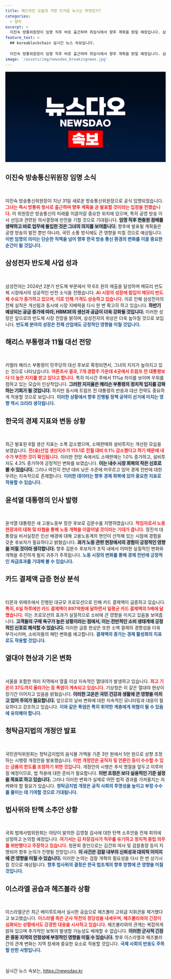 ```yaml
---
title: 헤드라인 오늘의 가장 뜨거운 뉴스는 무엇인가?
categories:
  - 정치
excerpt: >
  이진숙 방통위원장이 임명 직후 바로 출근하며 취임식에서 향후 계획을 밝힐 예정입니다. 삼성전자는 2분기 반도체 사업에서 6.5조원을 기록하며 TSMC 매출을 초과했습니다.
feature_text: >
  ## koreablockchain 실시간 뉴스 속보입니다.

  이진숙 방통위원장이 임명 직후 바로 출근하며 취임식에서 향후 계획을 밝힐 예정입니다. 삼성전자는 2분기 반도체 사업에서 6.5조원을 기록하며 TSMC 매출을 초과했습니다.
image: '/assets/img/newsdao_breakingnews.jpg'
---
```


<p><img src="/assets/img/newsdao_breakingnews.jpg" alt="koreablockchain 속보" /></p>

<h2 data-ke-size="size26">이진숙 방송통신위원장 임명 소식</h2>

<p data-ke-size="size16">&nbsp;</p>

<p>이진숙 방송통신위원장이 지난 31일 새로운 방송통신위원장으로 공식 임명되었습니다. <b><span style="color: #ee2323;">그녀는 즉시 방통위 청사로 출근하며 향후 계획을 곧 발표할 것이라는 입장을 전했습니다.</span></b> 이 위원장은 방송통신의 미래를 이끌어갈 중요한 위치에 있으며, 특히 공영 방송 이사 선임과 관련된 의사결정에 만전을 기할 것으로 기대됩니다. <b><span style="background-color: #21538527;">임명 직후 현충원 참배를 생략하고 바로 업무에 돌입한 것은 그녀의 의지를 보여줍니다.</span></b> 향후에 발표될 계획들은 공영 방송의 발전 뿐만 아니라, 국민 소통 방식에도 큰 영향을 미칠 것으로 예상됩니다. <b><span style="color: #1a5490;">이번 임명의 의미는 단순한 직책을 넘어 향후 한국 방송 통신 환경의 변화를 이끌 중요한 순간이 될 것입니다.</span></b></p>

<h2 data-ke-size="size26">삼성전자 반도체 사업 성과</h2>

<p data-ke-size="size16">&nbsp;</p>

<p>삼성전자는 2024년 2분기 반도체 부문에서 약 6조 원의 매출을 달성하며 메모리 반도체 시장에서의 성공적인 반전 소식을 전했습니다. <b><span style="color: #ee2323;">AI 시장의 성장에 힘입어 메모리 반도체 수요가 증가하고 있으며, 이로 인해 가격도 상승하고 있습니다.</span></b> 이로 인해 삼성전자의 전체 실적은 개선됨과 동시에 시장 지배력을 다시 한 번 확고히 하고 있습니다. <b><span style="background-color: #21538527;">하반기 예상되는 공급 증가에 따라, HBM3E의 생산과 공급이 더욱 강화될 것입니다.</span></b> 이러한 성장은 앞으로의 반도체 시장 전망을 밝히며, 삼성전자의 위상은 더욱 높아질 것으로 보입니다. <b><span style="color: #1a5490;">반도체 분야의 성장은 전체 산업에도 긍정적인 영향을 미칠 것입니다.</span></b></p>

<h2 data-ke-size="size26">해리스 부통령과 11월 대선 전망</h2>

<p data-ke-size="size16">&nbsp;</p>

<p>카멀라 해리스 부통령이 민주당의 대선 후보로 확정되면서, 그녀의 지지가 높아지고 있는 것으로 나타났습니다. <b><span style="color: #ee2323;">여론조사 결과, 7개 경합주 가운데 4곳에서 트럼프 전 대통령보다 더 높은 지지를 받고 있다고 합니다.</span></b> 특히 미시간 주에서 11%p 차이를 보이며 우위를 점하고 있는 모습이 인상적입니다. <b><span style="background-color: #21538527;">그러한 지지율은 해리슨 부통령의 정치적 입지를 강화하는 기회가 될 것입니다.</span></b> 하지만 동시에 트럼프 전 대통령의 반응과 대선 전략도 중요하게 작용할 것으로 보입니다. <b><span style="color: #1a5490;">이러한 상황에서 향후 진행될 정책 공약이 선거에 미치는 영향 역시 크리라 생각됩니다.</span></b></p>

<h2 data-ke-size="size26">한국의 경제 지표와 변동 상황</h2>

<p data-ke-size="size16">&nbsp;</p>

<p>최근 발표된 6월 생산 지표는 소폭 감소했으며, 소매판매와 설비투자는 개선된 모습을 보였습니다. <b><span style="color: #ee2323;">전(全)산업 생산지수가 113.1로 전월 대비 0.1% 감소했다고 하기 때문에 내수가 부진한 것이 확인됩니다.</span></b> 이러한 전망 속에서도 소매판매는 1.0% 증가하고, 설비투자도 4.3% 증가하여 긍정적인 변화를 보였습니다. <b><span style="background-color: #21538527;">이는 내수 시장 회복의 작은 신호로 볼 수 있습니다.</span></b> 그러나 여전히 전년 대비 낮은 수준에 머무르고 있어 경제 전반에 대한 우려는 지속적으로 존재합니다. <b><span style="color: #1a5490;">이러한 데이터는 향후 경제 회복에 있어 중요한 지표로 작용할 수 있습니다.</span></b></p>

<h2 data-ke-size="size26">윤석열 대통령의 인사 발령</h2>

<p data-ke-size="size16">&nbsp;</p>

<p>윤석열 대통령은 새 고용노동부 장관 후보로 김문수를 지명하였습니다. <b><span style="color: #ee2323;">적임자로서 노동 현장과의 대화 및 타협을 통해 노동 개혁을 이끌어낼 것이라는 기대가 큽니다.</span></b> 정진석 대통령실 비서실장은 인선 배경에 대해 고용노동계의 현안이 산적해 있는 시점에 경험을 갖춘 후보자가 필요하다고 밝혔습니다. <b><span style="background-color: #21538527;">과거 노동 관련 현장에서의 경험이 긍정적인 영향을 미칠 것이라 생각합니다.</span></b> 향후 김문수 후보자가 조직 내에서 어떠한 실질적인 변화와 개혁을 추진하게 될지 귀추가 주목됩니다. <b><span style="color: #1a5490;">노동 시장의 변화를 통해 경제 전반에 긍정적인 파급효과를 기대해 볼 수 있습니다.</span></b></p>

<h2 data-ke-size="size26">카드 결제액 급증 현상 분석</h2>

<p data-ke-size="size16">&nbsp;</p>

<p>티몬과 위메프에서 진행된 대규모 프로모션으로 인해 카드 결제액이 급증하고 있습니다. <b><span style="color: #ee2323;">특히, 6일 하루에만 카드 결제액이 897억원에 달하면서 일평균 카드 결제액의 5배에 달했습니다.</span></b> 이는 프로모션의 효과가 실질적으로 소비에 큰 영향을 미치고 있음을 보여줍니다. <b><span style="background-color: #21538527;">고객들의 구매 욕구가 높은 상황이라는 점에서, 이는 전반적인 소비 생태계에 긍정적인 신호로 해석할 수 있습니다.</span></b> 이러한 급증 현상은 또한 소액 결제의 경향성을 더욱 부각시키며, 소비자들의 패턴 변화를 예고합니다. <b><span style="color: #1a5490;">결제액의 증가는 경제 활성화의 지표로도 작용할 것입니다.</span></b></p>

<h2 data-ke-size="size26">열대야 현상과 기온 변화</h2>

<p data-ke-size="size16">&nbsp;</p>

<p>서울을 포함한 여러 지역에서 열흘 이상 지속적인 열대야가 발생하고 있습니다. <b><span style="color: #ee2323;">최고 기온이 37도까지 올라가는 등 폭염이 계속되고 있습니다.</span></b> 기상청은 이 같은 열대야 현상이 장기간 이어지고 있음을 밝혔습니다. <b><span style="background-color: #21538527;">이러한 고온은 국민 건강과 생활에 큰 영향을 미치고 있어 주의가 필요합니다.</span></b> 앞으로의 날씨 변화에 대한 지속적인 모니터링과 대응이 필요하다고 강조하고 있습니다. <b><span style="color: #1a5490;">이와 같은 폭염은 특히 취약한 계층에게 위협이 될 수 있음에 유의해야 합니다.</span></b></p>

<h2 data-ke-size="size26">청탁금지법의 개정안 발표</h2>

<p data-ke-size="size16">&nbsp;</p>

<p>국민권익위원회는 청탁금지법의 음식물 가액을 기존 3만 원에서 5만 원으로 상향 조정하는 시행령 개정안을 발표했습니다. <b><span style="color: #ee2323;">이번 개정안은 공직자 및 언론인 등이 수수할 수 있는 금품의 한도를 조정하기 위한 것입니다.</span></b> 개정안의 시행은 추석 명절을 앞두고 이루어질 예정이므로, 법 적용에 대한 준비가 필요합니다. <b><span style="background-color: #21538527;">이번 조정은 보다 실용적인 기준 설정을 목표로 하고 있습니다.</span></b> 그러나 이러한 변화가 실제로 어떤 법적 경과를 가져올지는 지켜봐야 할 필요가 있습니다. <b><span style="color: #1a5490;">청탁금지법 개정은 공직 사회의 투명성을 높이고 부정 수수를 줄이는 데 기여할 것으로 기대됩니다.</span></b></p>

<h2 data-ke-size="size26">법사위와 탄핵 소추안 상황</h2>

<p data-ke-size="size16">&nbsp;</p>

<p>국회 법제사법위원회는 야당이 발의한 김영철 검사에 대한 탄핵 소추안을 전체 회의에 상정하고 논의할 예정입니다. <b><span style="color: #ee2323;">여기서는 김 차장검사가 직무를 유기하고 정치적 중립 의무를 위반했다고 주장하고 있습니다.</span></b> 청문회 증인으로는 김건희 여사 및 검찰총장 등이 지명되어 향후 논의가 진행될 전망입니다. <b><span style="background-color: #21538527;">이 사건은 검찰 내부의 신뢰성과 대외적 이미지에 큰 영향을 미칠 수 있습니다.</span></b> 이러한 논의는 검찰 개혁의 필요성을 다시 한 번 상기시킬 것으로 예상됩니다. <b><span style="color: #1a5490;">향후 법사위의 결정은 한국 법조계의 향후 방향에 큰 영향을 미칠 것입니다.</span></b></p>

<h2 data-ke-size="size26">이스라엘 공습과 헤즈볼라 상황</h2>

<p data-ke-size="size16">&nbsp;</p>

<p>이스라엘군은 최근 베이루트에서 실시한 공습으로 헤즈볼라 고위급 지휘관을 제거했다고 보고했습니다. <b><span style="color: #ee2323;">이스라엘 측은 군사 작전의 정당성을 내세우며, 헤즈볼라와의 긴장이 심화되는 상황에서도 강경한 대응을 시사하고 있습니다.</span></b> 헤즈볼라와의 관계는 복잡하게 얽혀 있으며 추가적인 보복이 발생할 가능성도 배제할 수 없습니다. <b><span style="background-color: #21538527;">이러한 군사적 긴장은 중동 지역의 안정성에 부정적인 영향을 미칠 수 있습니다.</span></b> 향후 이스라엘과 헤즈볼라 간의 관계 변화는 지역 정세에 중요한 요소로 작용할 것입니다. <b><span style="color: #1a5490;">국제 사회의 반응도 주목할 만한 사항입니다.</span></b></p>

<p data-ke-size="size16">&nbsp;</p>
실시간 뉴스 속보는, <a href="https://newsdao.kr" rel="dofollow">https://newsdao.kr</a>


